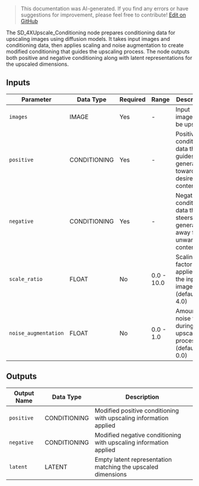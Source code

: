 > This documentation was AI-generated. If you find any errors or have suggestions for improvement, please feel free to contribute! [Edit on GitHub](https://github.com/Comfy-Org/embedded-docs/blob/main/comfyui_embedded_docs/docs/SD_4XUpscale_Conditioning/en.md)

The SD_4XUpscale_Conditioning node prepares conditioning data for upscaling images using diffusion models. It takes input images and conditioning data, then applies scaling and noise augmentation to create modified conditioning that guides the upscaling process. The node outputs both positive and negative conditioning along with latent representations for the upscaled dimensions.

## Inputs

| Parameter | Data Type | Required | Range | Description |
|-----------|-----------|----------|-------|-------------|
| `images` | IMAGE | Yes | - | Input images to be upscaled |
| `positive` | CONDITIONING | Yes | - | Positive conditioning data that guides the generation toward desired content |
| `negative` | CONDITIONING | Yes | - | Negative conditioning data that steers the generation away from unwanted content |
| `scale_ratio` | FLOAT | No | 0.0 - 10.0 | Scaling factor applied to the input images (default: 4.0) |
| `noise_augmentation` | FLOAT | No | 0.0 - 1.0 | Amount of noise to add during the upscaling process (default: 0.0) |

## Outputs

| Output Name | Data Type | Description |
|-------------|-----------|-------------|
| `positive` | CONDITIONING | Modified positive conditioning with upscaling information applied |
| `negative` | CONDITIONING | Modified negative conditioning with upscaling information applied |
| `latent` | LATENT | Empty latent representation matching the upscaled dimensions |
